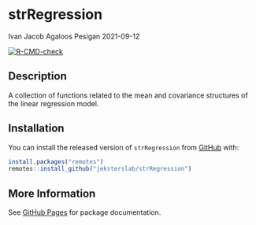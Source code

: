 strRegression
================
Ivan Jacob Agaloos Pesigan
2021-09-12

<!-- README.md is generated from README.Rmd. Please edit that file -->
<!-- badges: start -->

[![R-CMD-check](https://github.com/jeksterslab/strRegression/workflows/R-CMD-check/badge.svg)](https://github.com/jeksterslab/strRegression/actions)
<!-- badges: end -->

## Description

A collection of functions related to the mean and covariance structures
of the linear regression model.

## Installation

You can install the released version of `strRegression` from
[GitHub](https://github.com/jeksterslab/strRegression) with:

``` r
install.packages("remotes")
remotes::install_github("jeksterslab/strRegression")
```

## More Information

See [GitHub
Pages](https://jeksterslab.github.io/strRegression/index.html) for
package documentation.
